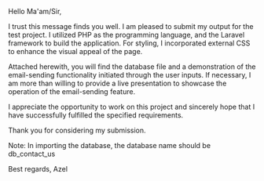 Hello Ma'am/Sir,

I trust this message finds you well. I am pleased to submit my output for the test project. I utilized PHP as the programming language, and the Laravel framework to build the application. For styling, I incorporated external CSS to enhance the visual appeal of the page.

Attached herewith, you will find the database file and a demonstration of the email-sending functionality initiated through the user inputs. If necessary, I am more than willing to provide a live presentation to showcase the operation of the email-sending feature.

I appreciate the opportunity to work on this project and sincerely hope that I have successfully fulfilled the specified requirements.

Thank you for considering my submission.

Note: In importing the database, the database name should be db_contact_us

Best regards, Azel